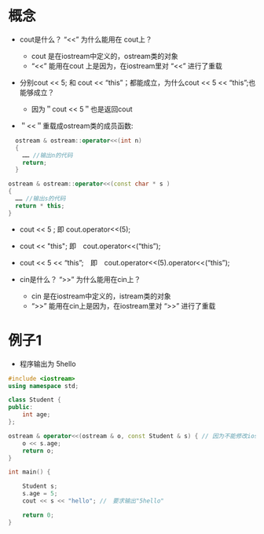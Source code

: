 # 概念
* cout是什么？ “<<” 为什么能用在 cout上？
  * cout 是在iostream中定义的，ostream类的对象
  * “<<” 能用在cout 上是因为，在iostream里对 “<<” 进行了重载
 
* 分别cout << 5; 和 cout << “this”；都能成立，为什么cout << 5 << “this”;也能够成立？
  * 因为＂cout << 5＂也是返回cout

* ＂<<＂重载成ostream类的成员函数:
```c++
  ostream & ostream::operator<<(int n)
  {
    …… //输出n的代码
    return;
  }
  ```
  ```c++
  ostream & ostream::operator<<(const char * s )
  {
    …… //输出s的代码
    return * this;
  }
  ```
  * cout << 5 ; 即 cout.operator<<(5);
  * cout << "this"; 即　cout.operator<<(“this”);
  * cout << 5 << “this”;　即　cout.operator<<(5).operator<<(“this”);
  
* cin是什么？ “>>” 为什么能用在cin上？
  * cin 是在iostream中定义的，istream类的对象
  * “>>” 能用在cin上是因为，在iostream里对 “>>” 进行了重载
  
# 例子1
* 程序输出为 5hello
 
```c++
#include <iostream>
using namespace std;

class Student {
public:
    int age;
};

ostream & operator<<(ostream & o, const Student & s) { // 因为不能修改iostream类, 所以只能全局函数重载<<
    o << s.age;
    return o;
}

int main() {

    Student s;
    s.age = 5;
    cout << s << "hello"; //　要求输出"5hello"

    return 0;
}

```
